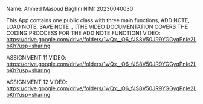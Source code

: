 Name: Ahmed Masoud Baghni
NIM: 20230040030

This App contains one public class with three main functions, ADD NOTE, LOAD NOTE, SAVE NOTE ,, [THE VIDEO DOCUMENTATION COVERS THE CODING PROCCESS FOR THE ADD NOTE FUNCTION]
VIDEO: https://drive.google.com/drive/folders/1wQx__O6_fJS8V50JR9YGGyqPnIe2LbKh?usp=sharing

ASSIGNMENT 11 VIDEO: 
https://drive.google.com/drive/folders/1wQx__O6_fJS8V50JR9YGGyqPnIe2LbKh?usp=sharing

ASSIGNMENT 12 VIDEO:
https://drive.google.com/drive/folders/1wQx__O6_fJS8V50JR9YGGyqPnIe2LbKh?usp=sharing
